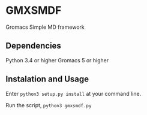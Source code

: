 # GMXSMDF
Gromacs Simple MD framework

## Dependencies 

Python 3.4 or higher
Gromacs 5 or higher

## Instalation and Usage

Enter `python3 setup.py install` at your command line.

Run the script, `python3 gmxsmdf.py`
